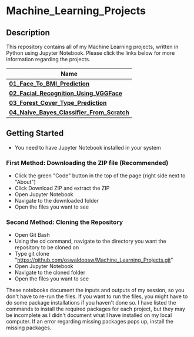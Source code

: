 # Machine_Learning_Projects
## Description
This repository contains all of my Machine Learning projects, written in Python using Jupyter Notebook. Please click the links below for more information regarding the projects.

| **Name** | 
| -------- | 
| **[01_Face_To_BMI_Prediction](https://github.com/oswaldoosw/Machine_Learning_Projects/tree/main/01_Face_To_BMI_Prediction)** | 
| **[02_Facial_Recognition_Using_VGGFace](https://github.com/oswaldoosw/Machine_Learning_Projects/tree/main/02_Facial_Recognition_Using_VGGFace)** | 
| **[03_Forest_Cover_Type_Prediction](https://github.com/oswaldoosw/Machine_Learning_Projects/tree/main/03_Forest_Cover_Type_Prediction)** | 
| **[04_Naive_Bayes_Classifier_From_Scratch](https://github.com/oswaldoosw/Machine_Learning_Projects/tree/main/04_Naive_Bayes_Classifier_From_Scratch)** |

## Getting Started
- You need to have Jupyter Notebook installed in your system

### First Method: Downloading the ZIP file (Recommended)
- Click the green "Code" button in the top of the page (right side next to "About")
- Click Download ZIP and extract the ZIP
- Open Jupyter Notebook
- Navigate to the downloaded folder
- Open the files you want to see

### Second Method: Cloning the Repository
- Open Git Bash
- Using the cd command, navigate to the directory you want the repository to be cloned on
- Type git clone "https://github.com/oswaldoosw/Machine_Learning_Projects.git"
- Open Jupyter Notebook
- Navigate to the cloned folder
- Open the files you want to see

These notebooks document the inputs and outputs of my session, so you don't have to re-run the files. If you want to run the files, you might have to do some package installations if you haven't done so. I have listed the commands to install the required packages for each project, but they may be incomplete as I didn't document what I have installed on my local computer. If an error regarding missing packages pops up, install the missing packages.
